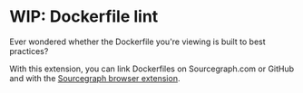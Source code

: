 # WIP: Dockerfile lint

Ever wondered whether the Dockerfile you're viewing is built to best practices?

With this extension, you can link Dockerfiles on Sourcegraph.com or GitHub and with the [Sourcegraph browser extension](https://docs.sourcegraph.com/integration/browser_extension).
